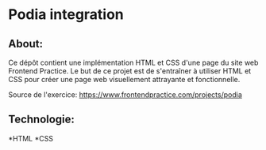 Podia integration
=================

About:
------
  Ce dépôt contient une implémentation HTML et CSS d'une page du site web Frontend Practice.
  Le but de ce projet est de s'entraîner à utiliser HTML et CSS pour créer une page web visuellement attrayante et fonctionnelle.

Source de l'exercice: https://www.frontendpractice.com/projects/podia

Technologie:
------------
  *HTML
  *CSS
